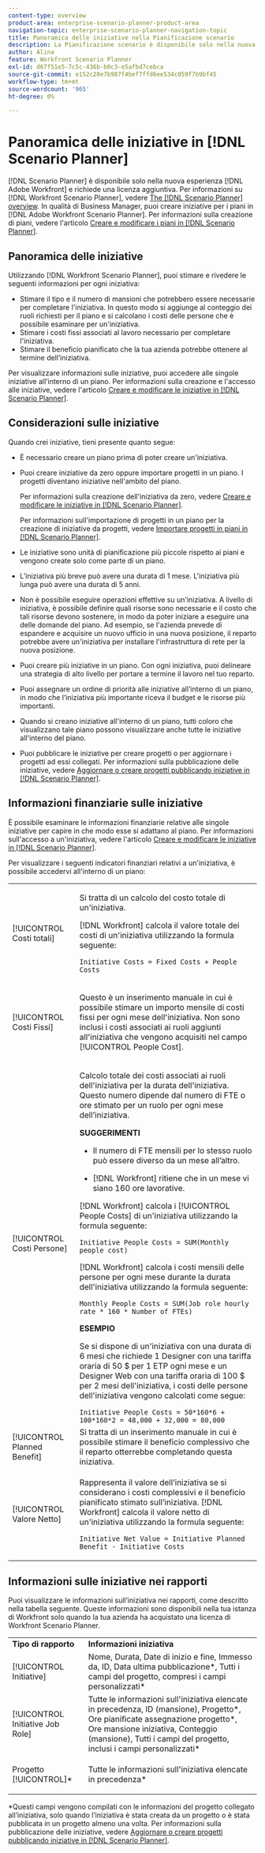 ```yaml
---
content-type: overview
product-area: enterprise-scenario-planner-product-area
navigation-topic: enterprise-scenario-planner-navigation-topic
title: Panoramica delle iniziative nella Pianificazione scenario
description: La Pianificazione scenario è disponibile solo nella nuova esperienza Adobe Workfront e richiede una licenza aggiuntiva. Per informazioni su Workfront Scenario Planner, consulta Panoramica di Scenario Planner.
author: Alina
feature: Workfront Scenario Planner
exl-id: d67f51e5-7c5c-436b-b0c3-e5afbd7cebca
source-git-commit: e152c20e7b987f4bef7ffd6ee534c059f7b9bf45
workflow-type: tm+mt
source-wordcount: '965'
ht-degree: 0%

---
```


# Panoramica delle iniziative in [!DNL Scenario Planner]

[!DNL Scenario Planner] è disponibile solo nella nuova esperienza [!DNL Adobe Workfront] e richiede una licenza aggiuntiva. Per informazioni su [!DNL Workfront Scenario Planner], vedere [The [!DNL Scenario Planner] overview](../scenario-planner/scenario-planner-overview.md).
In qualità di Business Manager, puoi creare iniziative per i piani in [!DNL Adobe Workfront Scenario Planner]. Per informazioni sulla creazione di piani, vedere l&#39;articolo [Creare e modificare i piani in [!DNL Scenario Planner]](../scenario-planner/create-and-edit-plans.md).

## Panoramica delle iniziative

Utilizzando [!DNL Workfront Scenario Planner], puoi stimare e rivedere le seguenti informazioni per ogni iniziativa:

* Stimare il tipo e il numero di mansioni che potrebbero essere necessarie per completare l&#39;iniziativa. In questo modo si aggiunge al conteggio dei ruoli richiesti per il piano e si calcolano i costi delle persone che è possibile esaminare per un&#39;iniziativa.
* Stimare i costi fissi associati al lavoro necessario per completare l&#39;iniziativa.
* Stimare il beneficio pianificato che la tua azienda potrebbe ottenere al termine dell’iniziativa.

Per visualizzare informazioni sulle iniziative, puoi accedere alle singole iniziative all’interno di un piano. Per informazioni sulla creazione e l&#39;accesso alle iniziative, vedere l&#39;articolo [Creare e modificare le iniziative in [!DNL Scenario Planner]](../scenario-planner/create-and-edit-initiatives.md).

## Considerazioni sulle iniziative

Quando crei iniziative, tieni presente quanto segue:

* È necessario creare un piano prima di poter creare un&#39;iniziativa.
* Puoi creare iniziative da zero oppure importare progetti in un piano. I progetti diventano iniziative nell&#39;ambito del piano.

  Per informazioni sulla creazione dell&#39;iniziativa da zero, vedere [Creare e modificare le iniziative in [!DNL Scenario Planner]](../scenario-planner/create-and-edit-initiatives.md).

  Per informazioni sull&#39;importazione di progetti in un piano per la creazione di iniziative da progetti, vedere [Importare progetti in piani in [!DNL Scenario Planner]](../scenario-planner/import-projects-to-plans.md).

* Le iniziative sono unità di pianificazione più piccole rispetto ai piani e vengono create solo come parte di un piano.
* L’iniziativa più breve può avere una durata di 1 mese. L&#39;iniziativa più lunga può avere una durata di 5 anni.
* Non è possibile eseguire operazioni effettive su un&#39;iniziativa. A livello di iniziativa, è possibile definire quali risorse sono necessarie e il costo che tali risorse devono sostenere, in modo da poter iniziare a eseguire una delle domande del piano. Ad esempio, se l&#39;azienda prevede di espandere e acquisire un nuovo ufficio in una nuova posizione, il reparto potrebbe avere un&#39;iniziativa per installare l&#39;infrastruttura di rete per la nuova posizione.
* Puoi creare più iniziative in un piano. Con ogni iniziativa, puoi delineare una strategia di alto livello per portare a termine il lavoro nel tuo reparto.
* Puoi assegnare un ordine di priorità alle iniziative all’interno di un piano, in modo che l’iniziativa più importante riceva il budget e le risorse più importanti.
* Quando si creano iniziative all&#39;interno di un piano, tutti coloro che visualizzano tale piano possono visualizzare anche tutte le iniziative all&#39;interno del piano.

  <!--
  <p data-mc-conditions="QuicksilverOrClassic.Draft mode">(NOTE: this might change when we add to the access levels granularity)</p>
  -->

* Puoi pubblicare le iniziative per creare progetti o per aggiornare i progetti ad essi collegati. Per informazioni sulla pubblicazione delle iniziative, vedere [Aggiornare o creare progetti pubblicando iniziative in [!DNL Scenario Planner]](../scenario-planner/publish-scenarios-update-projects.md).

## Informazioni finanziarie sulle iniziative

È possibile esaminare le informazioni finanziarie relative alle singole iniziative per capire in che modo esse si adattano al piano. Per informazioni sull&#39;accesso a un&#39;iniziativa, vedere l&#39;articolo [Creare e modificare le iniziative in [!DNL Scenario Planner]](../scenario-planner/create-and-edit-initiatives.md).

Per visualizzare i seguenti indicatori finanziari relativi a un&#39;iniziativa, è possibile accedervi all&#39;interno di un piano:

<!--
<p>(NOTE: several instances drafted in the table below!) </p>
-->

<table style="table-layout:auto"> 
 <col> 
 <col> 
 <tbody> 
  <tr> 
   <td role="rowheader">[!UICONTROL Costi totali]</td> 
   <td> <p style="font-weight: normal;">Si tratta di un calcolo del costo totale di un'iniziativa. </p> <p style="font-weight: normal;">[!DNL Workfront] calcola il valore totale dei costi di un'iniziativa utilizzando la formula seguente:</p> <p style="font-weight: normal;"><code>Initiative Costs = Fixed Costs + People Costs</code> </p> </td> 
  </tr> 
  <tr> 
   <td role="rowheader">[!UICONTROL Costi Fissi]</td> 
   <td> <p><span style="font-weight: normal;">Questo è un inserimento manuale in cui è possibile stimare <span>un importo mensile di costi fissi per ogni mese dell'iniziativa.</span> Non sono inclusi i costi associati ai ruoli aggiunti all'iniziativa che vengono acquisiti nel campo [!UICONTROL People Cost].</span> </p> </td> 
  </tr> 
  <tr> 
   <td role="rowheader">[!UICONTROL Costi Persone]</td> 
   <td> <p style="font-weight: normal;">Calcolo totale dei costi associati ai ruoli dell'iniziativa per la durata dell'iniziativa. Questo numero dipende dal numero di FTE o ore stimato per un ruolo per ogni mese dell’iniziativa. </p> 
     <p><b>SUGGERIMENTI</b>  
     <ul> 
      <li> <p>Il numero di FTE mensili per lo stesso ruolo può essere diverso da un mese all’altro.</p> </li> 
      <li> <p>[!DNL Workfront] ritiene che in un mese vi siano 160 ore lavorative. </p> </li> 
     </ul> 
     <p>[!DNL Workfront] calcola i [!UICONTROL People Costs] di un'iniziativa utilizzando la formula seguente:</p> <p><code>Initiative People Costs = SUM(Monthly people cost)</code> </p> 
    <p> [!DNL Workfront] calcola i costi mensili delle persone per ogni mese durante la durata dell'iniziativa utilizzando la formula seguente:</p> 
     <p><code>Monthly People Costs = SUM(Job role hourly rate * 160 * Number of FTEs)</code> </p> 
      <p><b>ESEMPIO</b></p>
      <p>Se si dispone di un'iniziativa con una durata di 6 mesi che richiede 1 Designer con una tariffa oraria di 50 $ per 1 ETP ogni mese e un Designer Web con una tariffa oraria di 100 $ per 2 mesi dell'iniziativa, i costi delle persone dell'iniziativa vengono calcolati come segue:</p>
      <code>Initiative People Costs = 50*160*6 + 100*160*2 = 48,000 + 32,000 = 80,000</code>        
  </td> 
  </tr> 
  <tr> 
   <td role="rowheader">[!UICONTROL Planned Benefit]</td> 
   <td>Si tratta di un inserimento manuale in cui è possibile stimare il beneficio complessivo che il reparto otterrebbe completando questa iniziativa. </td> 
  </tr> 
  <tr> 
   <td role="rowheader">[!UICONTROL Valore Netto]</td> 
   <td> <p style="font-weight: normal;">Rappresenta il valore dell’iniziativa se si considerano i costi complessivi e il beneficio pianificato stimato sull’iniziativa. [!DNL Workfront] calcola il valore netto di un'iniziativa utilizzando la formula seguente:</p> <p style="font-weight: normal;"><code>Initiative Net Value = Initiative Planned Benefit - Initiative Costs</code> </p> </td> 
  </tr> 
 </tbody> 
</table>

<!--drafted content from People Costs:
(NOTE: drafted below)</p> 
       <p>Depending on whether the plan is set up to use FTEs or hours, Workfront uses the following formulas to calculate People Cost:</p> 
       <ul> 
        <li> <p>When using FTEs: </p> <p><code>People Costs = SUM(Job role hourly rate * Number of months in the Duration * 160 * Number of FTEs)</code>, where 160 is the total number of working hours in a month. </p> <p class="example" data-mc-autonum="<b>Example: </b>"><span class="autonumber"><span><b>Example: </b></span></span><span style="font-weight: normal;"> When estimating resources using FTEs,(NOTE: drafted and yellow and fix the rest of the sentence)
      <p>When using hours:</p> 
      <p><code>Monthly People Costs = SUM(Job role hourly rate * Number of hours estimated for an initiative)</code> </p> 
      <p>For information about setting up the plan to use hours or FTE, see <a href="../scenario-planner/create-and-edit-plans.md" class="MCXref xref">Create and edit plans in the Scenario Planner</a>.</p>-->

## Informazioni sulle iniziative nei rapporti

Puoi visualizzare le informazioni sull’iniziativa nei rapporti, come descritto nella tabella seguente. Queste informazioni sono disponibili nella tua istanza di Workfront solo quando la tua azienda ha acquistato una licenza di Workfront Scenario Planner.

<table style="table-layout:auto"> 
 <col> 
 <col> 
 <tbody> 
  <tr> 
   <td><b>Tipo di rapporto</b></td> 
   <td><b>Informazioni iniziativa</b></td> 
  </tr> 
  <tr> 
   <td>[!UICONTROL Initiative] </td> 
   <td>Nome, Durata, Date di inizio e fine, Immesso da, ID, Data ultima pubblicazione*, Tutti i campi del progetto, compresi i campi personalizzati*</td> 
  </tr> 
  <tr> 
   <td>[!UICONTROL Initiative Job Role]</td> 
   <td>Tutte le informazioni sull'iniziativa elencate in precedenza, ID (mansione), Progetto*, Ore pianificate assegnazione progetto*, Ore mansione iniziativa, Conteggio (mansione), Tutti i campi del progetto, inclusi i campi personalizzati*</td> 
  </tr> 
  <tr> 
   <td><p>Progetto [!UICONTROL]*</p></td> 
   <td> <p>Tutte le informazioni sull'iniziativa elencate in precedenza*</p> </td> 
  </tr> 
 </tbody> 
</table>

*Questi campi vengono compilati con le informazioni del progetto collegato all’iniziativa, solo quando l’iniziativa è stata creata da un progetto o è stata pubblicata in un progetto almeno una volta. Per informazioni sulla pubblicazione delle iniziative, vedere [Aggiornare o creare progetti pubblicando iniziative in [!DNL Scenario Planner]](../scenario-planner/publish-scenarios-update-projects.md).
